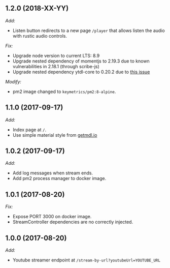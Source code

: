 ## 1.2.0 (2018-XX-YY)
*Add:*
  * Listen button redirects to a new page `/player` that allows listen the audio with rustic audio controls.

*Fix:*
  * Upgrade node version to current LTS: 8.9
  * Upgrade nested dependency of momentjs to 2.19.3 due to known vulnerabilities in 2.18.1 (through scribe-js)
  * Upgrade nested dependency ytdl-core to 0.20.2 due to [this issue](https://github.com/JamesKyburz/youtube-audio-stream/issues/110#issuecomment-369415811)
  
*Modify:*
  * pm2 image changed to `keymetrics/pm2:8-alpine`.  

## 1.1.0 (2017-09-17)
*Add:*
  * Index page at `/`.
  * Use simple material style from [getmdl.io](https://getmdl.io/started/index.html)

## 1.0.2 (2017-09-17)
*Add:*
  * Add log messages when stream ends.
  * Add pm2 process manager to docker image.

## 1.0.1 (2017-08-20)
*Fix:*
  * Expose PORT 3000 on docker image.
  * StreamController dependencies are no correctly injected.

## 1.0.0 (2017-08-20)

*Add:*
  * Youtube streamer endpoint at `/stream-by-url?youtubeUrl=YOUTUBE_URL`